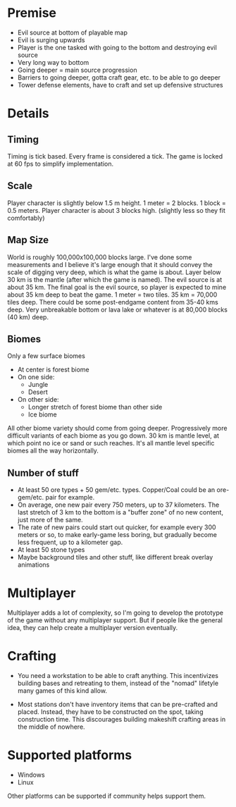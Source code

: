 # Premise

- Evil source at bottom of playable map
- Evil is surging upwards
- Player is the one tasked with going to the bottom and destroying evil source
- Very long way to bottom
- Going deeper = main source progression
- Barriers to going deeper, gotta craft gear, etc. to be able to go deeper
- Tower defense elements, have to craft and set up defensive structures

# Details

## Timing
Timing is tick based.
Every frame is considered a tick.
The game is locked at 60 fps to simplify implementation.

## Scale
Player character is slightly below 1.5 m height.
1 meter = 2 blocks.
1 block = 0.5 meters.
Player character is about 3 blocks high. (slightly less so they fit comfortably)

## Map Size

World is roughly 100,000x100,000 blocks large.
I've done some measurements and I believe it's large enough that it should convey
the scale of digging very deep, which is what the game is about.
Layer below 30 km is the mantle (after which the game is named).
The evil source is at about 35 km.
The final goal is the evil source, so player is expected to mine about 35 km deep to beat the game.
1 meter = two tiles. 35 km = 70,000 tiles deep.
There could be some post-endgame content from 35-40 kms deep.
Very unbreakable bottom or lava lake or whatever is at 80,000 blocks (40 km) deep.

## Biomes
Only a few surface biomes
- At center is forest biome
- On one side:
  - Jungle
  - Desert
- On other side:
  - Longer stretch of forest biome than other side
  - Ice biome

All other biome variety should come from going deeper.
Progressively more difficult variants of each biome as you go down.
30 km is mantle level, at which point no ice or sand or such reaches.
It's all mantle level specific biomes all the way horizontally.

## Number of stuff

- At least 50 ore types + 50 gem/etc. types. Copper/Coal could be an ore-gem/etc. pair for example.
- On average, one new pair every 750 meters, up to 37 kilometers.
  The last stretch of 3 km to the bottom is a "buffer zone" of no new content, just more of the same.
- The rate of new pairs could start out quicker, for example every 300 meters or so,
  to make early-game less boring, but gradually become less frequent, up to a kilometer gap.
- At least 50 stone types
- Maybe background tiles and other stuff, like different break overlay animations


# Multiplayer

Multiplayer adds a lot of complexity, so I'm going to develop the prototype of the game without
any multiplayer support.
But if people like the general idea, they can help create a multiplayer version eventually.

# Crafting

- You need a workstation to be able to craft anything.
  This incentivizes building bases and retreating to them, instead of the "nomad"
  lifetyle many games of this kind allow.

- Most stations don't have inventory items that can be pre-crafted and placed.
  Instead, they have to be constructed on the spot, taking construction time.
  This discourages building makeshift crafting areas in the middle of nowhere.

# Supported platforms
- Windows
- Linux

Other platforms can be supported if community helps support them.
